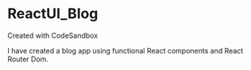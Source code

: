 # ReactUI_Blog
Created with CodeSandbox

I have created a blog app using functional React components and React Router Dom.
